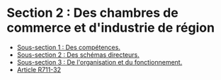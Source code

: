 # Section 2 : Des chambres de commerce et d'industrie de région

- [Sous-section 1 : Des compétences.](sous-section-1)
- [Sous-section 2 : Des schémas directeurs.](sous-section-2)
- [Sous-section 3 : De l'organisation et du fonctionnement.](sous-section-3)
- [Article R711-32](article-r711-32.md)
